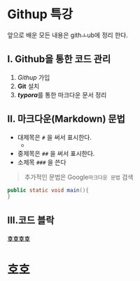 # Githup 특강

앞으로 배운 모든 내용은 githㅗub에 정리 한다.

## I. Github을 통한 코드 관리

1. *Githup* 가입
2. **Git** 설치
3. ***typora***를 통한 마크다운 문서 정리

## II. 마크다운(Markdown) 문법

* 대제목은 ``#`` 을 써서 표시한다.				
  * ​		
* 중제목은 `##` 을 써서 표시한다.
* 소제목 `###` 을 쓴다  

>  추가적인 문법은 Google`마크다운 문법` 검색

```java
public static void main(){
}
```

## III.코드 블락

#### 호호호호

# 호호








